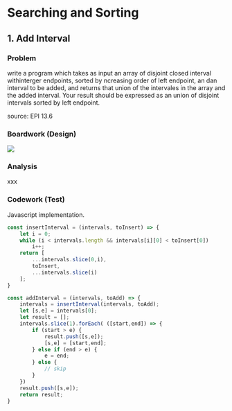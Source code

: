 # Searching and Sorting

## 1. Add Interval

### Problem

write a program which takes as input an array of disjoint closed interval withinterger 
endpoints, sorted by ncreasing order of left endpoint, an dan interval to be added, and 
returns that union of the intervales in the array and the added interval. Your result
should be expressed as an union of disjoint intervals sorted by left endpoint.

source: EPI 13.6

### Boardwork (Design)

![](../images/epi13.9-2.jpg)

### Analysis

xxx

### Codework (Test)

Javascript implementation.

```javascript
const insertInterval = (intervals, toInsert) => {
    let i = 0;
    while (i < intervals.length && intervals[i][0] < toInsert[0]) 
        i++;
    return [
        ...intervals.slice(0,i), 
        toInsert,
        ...intervals.slice(i)
    ];
}

const addInterval = (intervals, toAdd) => {
    intervals = insertInterval(intervals, toAdd);
    let [s,e] = intervals[0];
    let result = [];
    intervals.slice(1).forEach( ([start,end]) => {
        if (start > e) {
            result.push([s,e]);
            [s,e] = [start,end];
        } else if (end > e) {
            e = end;
        } else {
            // skip
        }
    })
    result.push([s,e]);
    return result;
}
```


